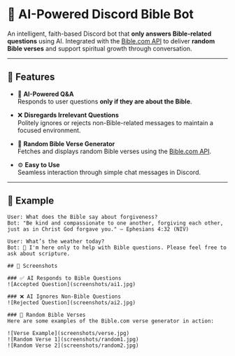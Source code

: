 # 📖 AI-Powered Discord Bible Bot

An intelligent, faith-based Discord bot that **only answers Bible-related questions** using AI. Integrated with the [Bible.com API](https://www.bible.com/) to deliver **random Bible verses** and support spiritual growth through conversation.

---

## 🙏 Features

- 🤖 **AI-Powered Q&A**  
  Responds to user questions **only if they are about the Bible**.

- ❌ **Disregards Irrelevant Questions**  
  Politely ignores or rejects non-Bible-related messages to maintain a focused environment.

- 📖 **Random Bible Verse Generator**  
  Fetches and displays random Bible verses using the [Bible.com API](https://www.bible.com/).

- ⚙️ **Easy to Use**  
  Seamless interaction through simple chat messages in Discord.

---

## 📸 Example

```plaintext
User: What does the Bible say about forgiveness?
Bot: "Be kind and compassionate to one another, forgiving each other, just as in Christ God forgave you." — Ephesians 4:32 (NIV)

User: What’s the weather today?
Bot: 🙏 I'm here only to help with Bible questions. Please feel free to ask about scripture.

## 📸 Screenshots

### ✅ AI Responds to Bible Questions
![Accepted Question](screenshots/ai1.jpg)

### ❌ AI Ignores Non-Bible Questions
![Rejected Question](screenshots/ai2.jpg)

### 📖 Random Bible Verses
Here are some examples of the Bible.com verse generator in action:

![Verse Example](screenshots/verse.jpg)
![Random Verse 1](screenshots/random1.jpg)
![Random Verse 2](screenshots/random2.jpg)
